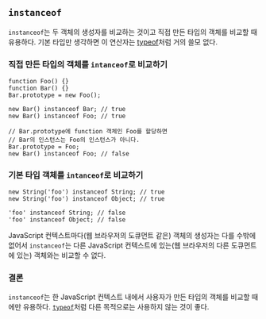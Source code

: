 ## `instanceof`

`instanceof`는 두 객체의 생성자를 비교하는 것이고 직접 만든 타입의 객체를 비교할 때 유용하다. 기본 타입만 생각하면 이 연산자는 [typeof](#types.typeof)처럼 거의 쓸모 없다.

### 직접 만든 타입의 객체를 `intanceof`로 비교하기

    function Foo() {}
    function Bar() {}
    Bar.prototype = new Foo();

    new Bar() instanceof Bar; // true
    new Bar() instanceof Foo; // true

    // Bar.prototype에 function 객체인 Foo를 할당하면
    // Bar의 인스턴스는 Foo의 인스턴스가 아니다.
    Bar.prototype = Foo;
    new Bar() instanceof Foo; // false

### 기본 타입 객체를 `intanceof`로 비교하기

    new String('foo') instanceof String; // true
    new String('foo') instanceof Object; // true

    'foo' instanceof String; // false
    'foo' instanceof Object; // false

JavaScript 컨텍스트마다(웹 브라우저의 도큐먼트 같은) 객체의 생성자는 다를 수밖에 없어서 `instanceof`는 다른 JavaScript 컨텍스트에 있는(웹 브라우저의 다른 도큐먼트에 있는) 객체와는 비교할 수 없다.

### 결론

`instanceof`는 한 JavaScript 컨텍스트 내에서 사용자가 만든 타입의 객체를 비교할 때에만 유용하다. [`typeof`](#types.typeof)처럼 다른 목적으로는 사용하지 않는 것이 좋다.
